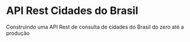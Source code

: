 # API Rest Cidades do Brasil

 Construindo uma API Rest de consulta de cidades do Brasil do zero até a produção

